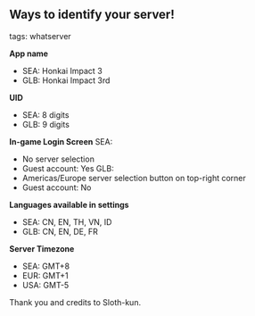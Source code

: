 ## Ways to identify your server!
tags: whatserver

**App name**
- SEA: Honkai Impact 3
- GLB: Honkai Impact 3rd

**UID**
- SEA: 8 digits
- GLB: 9 digits

**In-game Login Screen**
SEA:
- No server selection
- Guest account: Yes
GLB:
- Americas/Europe server selection button on top-right corner
- Guest account: No

**Languages available in settings**
- SEA: CN, EN, TH, VN, ID
- GLB: CN, EN, DE, FR

**Server Timezone**
- SEA: GMT+8
- EUR: GMT+1
- USA: GMT-5

Thank you and credits to Sloth-kun.